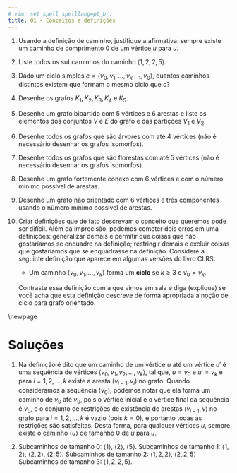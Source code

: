 ```yaml
---
# vim: set spell spelllang=pt_br:
title: 01 - Conceitos e definições
---
```


1.  Usando a definição de caminho, justifique a afirmativa: sempre existe um caminho de comprimento 0 de um vértice $u$ para $u$.

2.  Liste todos os subcaminhos do caminho $\langle 1, 2, 2, 5 \rangle$.

3.  Dado um ciclo simples $c = \langle v_0, v_1, \dots, v_{k-1}, v_0 \rangle$, quantos caminhos distintos existem que formam o mesmo ciclo que $c$?

4.  Desenhe os grafos $K_1, K_2, K_3, K_4$ e $K_5$.

5.  Desenhe um grafo bipartido com 5 vértices e 6 arestas e liste os elementos dos conjuntos $V$ e $E$ do grafo e das partições $V_1$ e $V_2$.

6.  Desenhe todos os grafos que são árvores com até 4 vértices (não é necessário desenhar os grafos isomorfos).

7.  Desenhe todos os grafos que são florestas com até 5 vértices (não é necessário desenhar os grafos isomorfos).

8.  Desenhe um grafo fortemente conexo com 6 vértices e com o número mínimo possível de arestas.

9.  Desenhe um grafo não orientado com 6 vértices e três componentes usando o número mínimo possível de arestas.

10. Criar definições que de fato descrevam o conceito que queremos pode ser difícil. Além da imprecisão, podemos cometer dois erros em uma definições: generalizar demais e permitir que coisas que não gostaríamos se enquadre na definição; restringir demais e excluir coisas que gostaríamos que se enquadrasse na definição. Considere a seguinte definição que aparece em algumas versões do livro CLRS:

    - Um caminho $\langle v_0, v_1, \dots, v_k \rangle$ forma um **ciclo** se $k \ge 3$ e $v_0 = v_k$.

    Contraste essa definição com a que vimos em sala e diga (explique) se você acha que esta definição descreve de forma apropriada a noção de ciclo para grafo orientado.



\newpage


# Soluções

1. Na definição é dito que um caminho de um vértice $u$ até um vértice $u'$ é uma sequência de vértices $\langle v_0, v_1, v_2, \dots, v_k \rangle$, tal que, $u = v_0$ e $u' = v_k$ e para $i = 1, 2, \dots, k$ existe a aresta $(v_{i - 1}, v_i)$ no grafo. Quando consideramos a sequência $\langle v_0 \rangle$, podemos notar que ela forma um caminho de $v_0$ até $v_0$, pois o vértice inicial e o vértice final da sequência é $v_0$, e o conjunto de restrições de existência de arestas $(v_{i - 1}, v)$ no grafo para $i = 1, 2, \dots, k$ é vazio (pois $k = 0$), e portanto todas as restrições são satisfeitas. Desta forma, para qualquer vértices $u$, sempre existe o caminho $\langle u \rangle$ de tamanho $0$ de $u$ para $u$.

2. Subcaminhos de tamanho 0: $\langle 1 \rangle$, $\langle 2 \rangle$, $\langle 5 \rangle$. Subcaminhos de tamanho 1: $\langle 1, 2 \rangle$, $\langle 2, 2 \rangle$, $\langle 2, 5 \rangle$. Subcaminhos de tamanho 2: $\langle 1, 2, 2 \rangle$, $\langle 2, 2, 5 \rangle$ Subcaminhos de tamanho 3: $\langle 1,  2, 2, 5 \rangle$.
